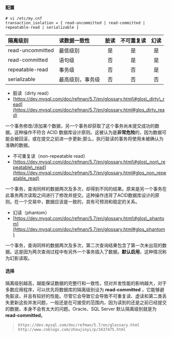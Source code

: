 #### 配置

```
# vi /etc/my.cnf
transaction_isolation = { read-uncommitted | read-committed | repeatable-read | serializable }
```

| 隔离级别 | 读数据一致性 | 脏读 | 不可重复读 | 幻读 |
| :--- | :--- | :---: | :---: | :---: |
| read-uncommitted | 最低级别 | 是 | 是 | 是 |
| read-committed | 语句级 | 否 | 是 | 是 |
| repeatable-read | 事务级 | 否 | 否 | 是 |
| serializable | 最高级别，事务级 | 否 | 否 | 否 |

* 脏读（dirty read）
* [https://dev.mysql.com/doc/refman/5.7/en/glossary.html\#glos\_dirty\_read](https://dev.mysql.com/doc/refman/5.7/en/glossary.html#glos_dirty_read)

一个事务修改/添加某个数据，另一个事务却获取了这个事务尚未提交成功的数据。这种操作不符合 ACID 数据库设计原则。这被认为是**非常危险**的，因为数据可能会被回滚，或在提交之前进一步更新;那么，执行脏读的事务将使用未被确认为准确的数据。

* 不可重复读（non-repeatable read）
* [https://dev.mysql.com/doc/refman/5.7/en/glossary.html\#glos\_non\_repeatable\_read](https://dev.mysql.com/doc/refman/5.7/en/glossary.html#glos_non_repeatable_read)

一个事务，查询同样的数据两次及多次，却得到不同的结果。原来是另一个事务在此事务两次读取之间进行了修改并提交。这种操作违背了ACID数据库设计的原则。在一个交易中，数据应该是一致的，具有可预测和稳定的关系。

* 幻读（phantom）
* [https://dev.mysql.com/doc/refman/5.7/en/glossary.html\#glos\_phantom](https://dev.mysql.com/doc/refman/5.7/en/glossary.html#glos_phantom)

一个事务，查询同样的数据两次及多次，第二次查询结果包含了第一次未出现的数据。这是因为两次查询过程中有另外一个事务插入了数据。**默认启用**，这种情况称为幻影读取。

#### 选择

隔离级别越高，越能保证数据的完整行和一致性，但对并发性能的影响越大，对于多数应用程序，可以优先将数据库的隔离级别设为 **read-committed** ，它能够避免脏读，并且有较好的性能。尽管它会导致它会导致不可重复读、虚读和第二类丢失更新这些并发问题，一般还是在可接受的范围内，因为读到的还是之前已经提交的数据，本身不会有太大的问题。Oracle、SQL Server 默认隔离级别就是为 **read-committed**。

> ```
> https://dev.mysql.com/doc/refman/5.7/en/glossary.html
> http://www.cnblogs.com/zhoujinyi/p/3437475.html
> ```



